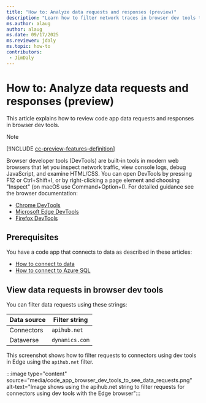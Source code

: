```yaml
---
title: "How to: Analyze data requests and responses (preview)"
description: "Learn how to filter network traces in browser dev tools to analyze code app data requests and responses with PowerApps code apps."
ms.author: alaug
author: alaug
ms.date: 09/17/2025
ms.reviewer: jdaly
ms.topic: how-to
contributors:
 - JimDaly
---
```

# How to: Analyze data requests and responses (preview)

This article explains how to review code app data requests and responses in browser dev tools.

> [!NOTE]
> [!INCLUDE [cc-preview-features-definition](../../../includes/cc-preview-features-definition.md)]

Browser developer tools (DevTools) are built-in tools in modern web browsers that let you inspect network traffic, view console logs, debug JavaScript, and examine HTML/CSS. You can open DevTools by pressing F12 or Ctrl+Shift+I, or by right-clicking a page element and choosing "Inspect" (on macOS use Command+Option+I). For detailed guidance see the browser documentation:

- [Chrome DevTools](https://developer.chrome.com/docs/devtools/)
- [Microsoft Edge DevTools](https://learn.microsoft.com/microsoft-edge/devtools-guide-chromium/)
- [Firefox DevTools](https://developer.mozilla.org/docs/Tools)

## Prerequisites

You have a code app that connects to data as described in these articles:

- [How to connect to data](connect-to-data.md)
- [How to connect to Azure SQL](connect-to-azure-sql.md)

## View data requests in browser dev tools

You can filter data requests using these strings:

|Data source  |Filter string  |
|---------|---------|
|Connectors|`apihub.net`|
|Dataverse|`dynamics.com`|

This screenshot shows how to filter requests to connectors using dev tools in Edge using the `apihub.net` filter.

:::image type="content" source="media/code_app_browser_dev_tools_to_see_data_requests.png" alt-text="Image shows using the apihub.net string to filter requests for connectors using dev tools with the Edge browser":::
